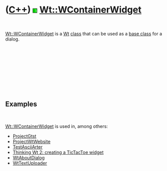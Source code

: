 
 

 

 

 

 

([C++](Cpp.md)) ![Wt](PicWt.png) [Wt::WContainerWidget](CppWContainerWidget.md)
=================================================================================

 

[Wt::WContainerWidget](CppWContainerWidget.md) is a [Wt](CppWt.md)
[class](CppClass.md) that can be used as a [base
class](CppBaseClass.md) for a dialog.

 

 

 

 

 

Examples
--------

 

[Wt::WContainerWidget](CppWContainerWidget.md) is used in, among
others:

-   [ProjectGtst](ProjectGtst.md)
-   [ProjectWtWebsite](ProjectWtWebsite.md)
-   [TestAsciiArter](ToolTestAsciiArter.md)
-   [Thinking Wt 2: creating a TicTacToe widget](CppThinkingWt2.md)
-   [WtAboutDialog](CppWtAboutDialog.md)
-   [WtTextUploader](CppWtTextUploader.md)

 

 

 

 

 

 


